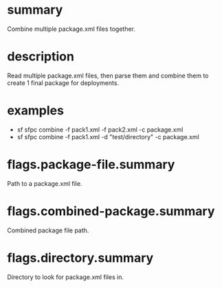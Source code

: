 # summary

Combine multiple package.xml files together.

# description

Read multiple package.xml files, then parse them and combine them to create 1 final package for deployments.

# examples

- sf sfpc combine -f pack1.xml -f pack2.xml -c package.xml
- sf sfpc combine -f pack1.xml -d "test/directory" -c package.xml

# flags.package-file.summary

Path to a package.xml file.

# flags.combined-package.summary

Combined package file path.

# flags.directory.summary

Directory to look for package.xml files in.
